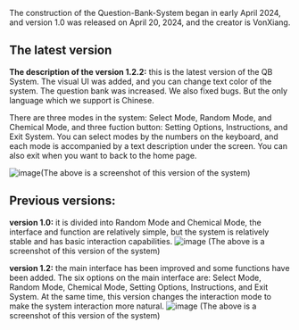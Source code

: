 The construction of the Question-Bank-System began in early April 2024, and version 1.0 was released on April 20, 2024, and the creator is VonXiang.

The latest version<br />
---
**The description of the version 1.2.2:** this is the latest version of the QB System. The visual UI was added, and you can change text color of the system. The question bank was increased. We also fixed bugs. But the only language which we support is Chinese.

There are three modes in the system: Select Mode, Random Mode, and Chemical Mode, and three fuction button: Setting Options, Instructions, and Exit System. You can select modes by the numbers on the keyboard, and each mode is accompanied by a text description under the screen. You can also exit when you want to back to the home page.<br />

![image](https://github.com/user-attachments/assets/fec76bb2-6f0e-4fa5-a994-bcf3df9e921a)(The above is a screenshot of this version of the system)

Previous versions:<br />
---
**version 1.0:** it is divided into Random Mode and Chemical Mode, the interface and function are relatively simple, but the system is relatively stable and has basic interaction capabilities.
![image](https://github.com/VonXiang/Question-bank-system/assets/160295556/30cea567-1261-47d5-a870-c4756ffcefe4) (The above is a screenshot of this version of the system)

**version 1.2:** the main interface has been improved and some functions have been added. The six options on the main interface are: Select Mode, Random Mode, Chemical Mode, Setting Options, Instructions, and Exit System. At the same time, this version changes the interaction mode to make the system interaction more natural.
![image](https://github.com/VonXiang/Question-bank-system/assets/160295556/bc280cb3-989b-4db1-9606-cfaef098625a) (The above is a screenshot of this version of the system)
